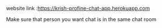 website link :https://krish-profine-chat-app.herokuapp.com

Make sure that person you want chat is in the same chat room


